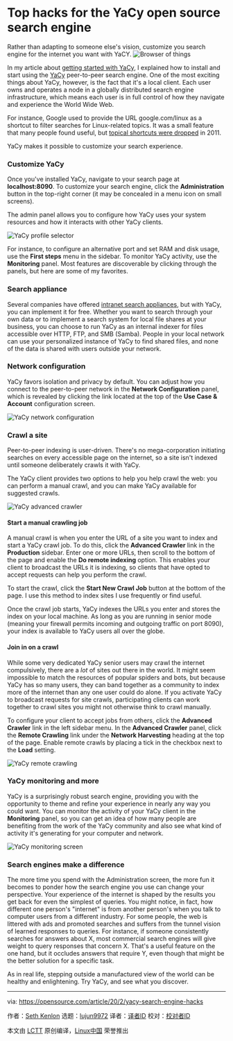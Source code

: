 [#]: collector: (lujun9972)
[#]: translator: (HankChow)
[#]: reviewer: ( )
[#]: publisher: ( )
[#]: url: ( )
[#]: subject: (Top hacks for the YaCy open source search engine)
[#]: via: (https://opensource.com/article/20/2/yacy-search-engine-hacks)
[#]: author: (Seth Kenlon https://opensource.com/users/seth)

Top hacks for the YaCy open source search engine
======
Rather than adapting to someone else's vision, customize you search
engine for the internet you want with YaCY.
![Browser of things][1]

In my article about [getting started with YaCy][2], I explained how to install and start using the [YaCy][3] peer-to-peer search engine. One of the most exciting things about YaCy, however, is the fact that it's a local client. Each user owns and operates a node in a globally distributed search engine infrastructure, which means each user is in full control of how they navigate and experience the World Wide Web.

For instance, Google used to provide the URL google.com/linux as a shortcut to filter searches for Linux-related topics. It was a small feature that many people found useful, but [topical shortcuts were dropped][4] in 2011. 

YaCy makes it possible to customize your search experience.

### Customize YaCy

Once you've installed YaCy, navigate to your search page at **localhost:8090**. To customize your search engine, click the **Administration** button in the top-right corner (it may be concealed in a menu icon on small screens).

The admin panel allows you to configure how YaCy uses your system resources and how it interacts with other YaCy clients.

![YaCy profile selector][5]

For instance, to configure an alternative port and set RAM and disk usage, use the **First steps** menu in the sidebar. To monitor YaCy activity, use the **Monitoring** panel. Most features are discoverable by clicking through the panels, but here are some of my favorites.

### Search appliance

Several companies have offered [intranet search appliances][6], but with YaCy, you can implement it for free. Whether you want to search through your own data or to implement a search system for local file shares at your business, you can choose to run YaCy as an internal indexer for files accessible over HTTP, FTP, and SMB (Samba). People in your local network can use your personalized instance of YaCy to find shared files, and none of the data is shared with users outside your network.

### Network configuration

YaCy favors isolation and privacy by default. You can adjust how you connect to the peer-to-peer network in the **Network Configuration** panel, which is revealed by clicking the link located at the top of the **Use Case &amp; Account** configuration screen.

![YaCy network configuration][7]

### Crawl a site

Peer-to-peer indexing is user-driven. There's no mega-corporation initiating searches on every accessible page on the internet, so a site isn't indexed until someone deliberately crawls it with YaCy.

The YaCy client provides two options to help you help crawl the web: you can perform a manual crawl, and you can make YaCy available for suggested crawls.

![YaCy advanced crawler][8]

#### Start a manual crawling job

A manual crawl is when you enter the URL of a site you want to index and start a YaCy crawl job. To do this, click the **Advanced Crawler** link in the **Production** sidebar. Enter one or more URLs, then scroll to the bottom of the page and enable the **Do remote indexing** option. This enables your client to broadcast the URLs it is indexing, so clients that have opted to accept requests can help you perform the crawl.

To start the crawl, click the **Start New Crawl Job** button at the bottom of the page. I use this method to index sites I use frequently or find useful.

Once the crawl job starts, YaCy indexes the URLs you enter and stores the index on your local machine. As long as you are running in senior mode (meaning your firewall permits incoming and outgoing traffic on port 8090), your index is available to YaCy users all over the globe.

#### Join in on a crawl

While some very dedicated YaCy senior users may crawl the internet compulsively, there are a _lot_ of sites out there in the world. It might seem impossible to match the resources of popular spiders and bots, but because YaCy has so many users, they can band together as a community to index more of the internet than any one user could do alone. If you activate YaCy to broadcast requests for site crawls, participating clients can work together to crawl sites you might not otherwise think to crawl manually.

To configure your client to accept jobs from others, click the **Advanced Crawler** link in the left sidebar menu. In the **Advanced Crawler** panel, click the **Remote Crawling** link under the **Network Harvesting** heading at the top of the page. Enable remote crawls by placing a tick in the checkbox next to the **Load** setting.

![YaCy remote crawling][9]

### YaCy monitoring and more

YaCy is a surprisingly robust search engine, providing you with the opportunity to theme and refine your experience in nearly any way you could want. You can monitor the activity of your YaCy client in the **Monitoring** panel, so you can get an idea of how many people are benefiting from the work of the YaCy community and also see what kind of activity it's generating for your computer and network.

![YaCy monitoring screen][10]

### Search engines make a difference

The more time you spend with the Administration screen, the more fun it becomes to ponder how the search engine you use can change your perspective. Your experience of the internet is shaped by the results you get back for even the simplest of queries. You might notice, in fact, how different one person's "internet" is from another person's when you talk to computer users from a different industry. For some people, the web is littered with ads and promoted searches and suffers from the tunnel vision of learned responses to queries. For instance, if someone consistently searches for answers about X, most commercial search engines will give weight to query responses that concern X. That's a useful feature on the one hand, but it occludes answers that require Y, even though that might be the better solution for a specific task.

As in real life, stepping outside a manufactured view of the world can be healthy and enlightening. Try YaCy, and see what you discover.

--------------------------------------------------------------------------------

via: https://opensource.com/article/20/2/yacy-search-engine-hacks

作者：[Seth Kenlon][a]
选题：[lujun9972][b]
译者：[译者ID](https://github.com/译者ID)
校对：[校对者ID](https://github.com/校对者ID)

本文由 [LCTT](https://github.com/LCTT/TranslateProject) 原创编译，[Linux中国](https://linux.cn/) 荣誉推出

[a]: https://opensource.com/users/seth
[b]: https://github.com/lujun9972
[1]: https://opensource.com/sites/default/files/styles/image-full-size/public/lead-images/browser_desktop_website_checklist_metrics.png?itok=OKKbl1UR (Browser of things)
[2]: https://opensource.com/article/20/2/open-source-search-engine
[3]: https://yacy.net/
[4]: https://www.linuxquestions.org/questions/linux-news-59/is-there-no-more-linux-google-884306/
[5]: https://opensource.com/sites/default/files/uploads/yacy-profiles.jpg (YaCy profile selector)
[6]: https://en.wikipedia.org/wiki/Vivisimo
[7]: https://opensource.com/sites/default/files/uploads/yacy-network-config.jpg (YaCy network configuration)
[8]: https://opensource.com/sites/default/files/uploads/yacy-advanced-crawler.jpg (YaCy advanced crawler)
[9]: https://opensource.com/sites/default/files/uploads/yacy-remote-crawl-accept.jpg (YaCy remote crawling)
[10]: https://opensource.com/sites/default/files/uploads/yacy-monitor.jpg (YaCy monitoring screen)
